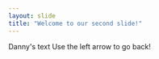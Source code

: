 ```yaml
---
layout: slide
title: "Welcome to our second slide!"
---
```

Danny's text
Use the left arrow to go back!
